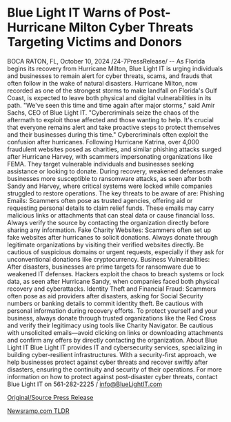 # Blue Light IT Warns of Post-Hurricane Milton Cyber Threats Targeting Victims and Donors

BOCA RATON, FL, October 10, 2024 /24-7PressRelease/ -- As Florida begins its recovery from Hurricane Milton, Blue Light IT is urging individuals and businesses to remain alert for cyber threats, scams, and frauds that often follow in the wake of natural disasters. Hurricane Milton, now recorded as one of the strongest storms to make landfall on Florida's Gulf Coast, is expected to leave both physical and digital vulnerabilities in its path.  "We've seen this time and time again after major storms," said Amir Sachs, CEO of Blue Light IT. "Cybercriminals seize the chaos of the aftermath to exploit those affected and those wanting to help. It's crucial that everyone remains alert and take proactive steps to protect themselves and their businesses during this time."  Cybercriminals often exploit the confusion after hurricanes. Following Hurricane Katrina, over 4,000 fraudulent websites posed as charities, and similar phishing attacks surged after Hurricane Harvey, with scammers impersonating organizations like FEMA. They target vulnerable individuals and businesses seeking assistance or looking to donate. During recovery, weakened defenses make businesses more susceptible to ransomware attacks, as seen after both Sandy and Harvey, where critical systems were locked while companies struggled to restore operations.  The key threats to be aware of are: Phishing Emails: Scammers often pose as trusted agencies, offering aid or requesting personal details to claim relief funds. These emails may carry malicious links or attachments that can steal data or cause financial loss. Always verify the source by contacting the organization directly before sharing any information.  Fake Charity Websites: Scammers often set up fake websites after hurricanes to solicit donations. Always donate through legitimate organizations by visiting their verified websites directly. Be cautious of suspicious domains or urgent requests, especially if they ask for unconventional donations like cryptocurrency.  Business Vulnerabilities: After disasters, businesses are prime targets for ransomware due to weakened IT defenses. Hackers exploit the chaos to breach systems or lock data, as seen after Hurricane Sandy, when companies faced both physical recovery and cyberattacks.  Identity Theft and Financial Fraud: Scammers often pose as aid providers after disasters, asking for Social Security numbers or banking details to commit identity theft. Be cautious with personal information during recovery efforts.  To protect yourself and your business, always donate through trusted organizations like the Red Cross and verify their legitimacy using tools like Charity Navigator. Be cautious with unsolicited emails—avoid clicking on links or downloading attachments and confirm any offers by directly contacting the organization.  About Blue Light IT  Blue Light IT provides IT and cybersecurity services, specializing in building cyber-resilient infrastructures. With a security-first approach, we help businesses protect against cyber threats and recover swiftly after disasters, ensuring the continuity and security of their operations.  For more information on how to protect against post-disaster cyber threats, contact Blue Light IT on 561-282-2225 / info@BlueLightIT.com 

[Original/Source Press Release](https://www.24-7pressrelease.com/press-release/515125/blue-light-it-warns-of-post-hurricane-milton-cyber-threats-targeting-victims-and-donors) 

[Newsramp.com TLDR](https://newsramp.com/None) 